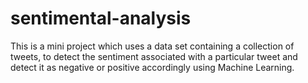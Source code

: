 # sentimental-analysis
This is a mini project which uses a data set containing a collection of tweets, to detect the sentiment associated with a particular 
tweet and detect it as negative or positive accordingly using Machine Learning.
